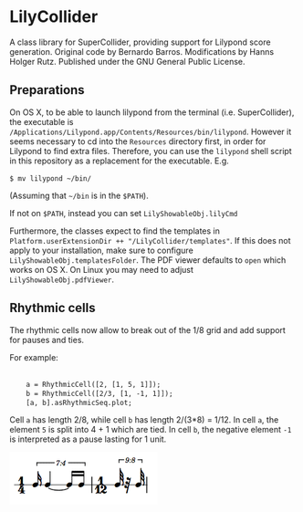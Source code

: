 # LilyCollider

A class library for SuperCollider, providing support for Lilypond score generation. Original code by Bernardo Barros. Modifications by Hanns Holger Rutz. Published under the GNU General Public License.

## Preparations

On OS X, to be able to launch lilypond from the terminal (i.e. SuperCollider), the executable is `/Applications/Lilypond.app/Contents/Resources/bin/lilypond`. However it seems necessary to cd into the `Resources` directory first, in order for Lilypond to find extra files. Therefore, you can use the `lilypond` shell script in this repository as a replacement for the executable. E.g.

    $ mv lilypond ~/bin/
    
(Assuming that `~/bin` is in the `$PATH`).

If not on `$PATH`, instead you can set `LilyShowableObj.lilyCmd`

Furthermore, the classes expect to find the templates in `Platform.userExtensionDir ++ "/LilyCollider/templates"`. If this does not apply to your installation, make sure to configure `LilyShowableObj.templatesFolder`. The PDF viewer defaults to `open` which works on OS X. On Linux you may need to adjust `LilyShowableObj.pdfViewer`.

## Rhythmic cells

The rhythmic cells now allow to break out of the 1/8 grid and add support for pauses and ties.

For example:

```SuperCollider
    
    a = RhythmicCell([2, [1, 5, 1]]);
    b = RhythmicCell([2/3, [1, -1, 1]]);
    [a, b].asRhythmicSeq.plot;
```

Cell `a` has length 2/8, while cell `b` has length 2/(3*8) = 1/12. In cell `a`, the element `5` is split into 4 + 1 which are tied. In cell `b`, the negative element `-1` is interpreted as a pause lasting for 1 unit.

![illustration](rhythm_cell_example.png)
